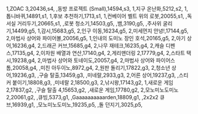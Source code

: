 1,ZOAC 3,20436,s4,
,동방 프로젝트 (Small),14594,s3,
1,지구 온난화,5212,s2,
1,톱니바퀴,14891,s1,
1,후보 추천하기,1713,s1,
1,컨베이어 벨트 위의 로봇,20055,s1,
,독서실 거리두기,20665,s1,
,로봇 청소기,14503,g5,
,뱀,3190,g5,
,주사위 굴리기,14499,g5,
1,감시,15683,g5,
2,인구 이동,16234,g5,
2,미세먼지 안녕!,17144,g5,
2,마법사 상어와 파이어볼,20056,g5,
1,인내의 도미노 장인 호석,20165,g5,
2,아기 상어,16236,g4,
2,드래곤 커브,15685,g4,
2,나무 재테크,16235,g4,
2,캐슬 디펜스,17135,g4,
2,이차원 배열과 연산,17140,g4,
2,게리맨더링 2,17779,g4,
2,스타트 택시,19238,g4,
2,마법사 상어와 토네이도,20057,g4,
2,마법사 상어와 파이어스톰,20058,g4,
,미친 아두이노,8972,g4,
2,원판 돌리기,17822,g3,
2,청소년 상어,19236,g3,
,구슬 탈출,13459,g3,
,미네랄,2933,g3,
2,어른 상어,19237,g3,
,스티커 붙이기,18808,g3,
,미네랄 2,18500,g3,
2,낚시왕,17143,g2,
1,새로운 게임 2,17837,g2,
,구슬 탈출 4,15653,g2,
,새로운 게임,17780,g2,
2,모노미노도미노 2,20061,g2,
,큐빙,5373,g1,
,Gaaaaaaaaaarden,18809,g1,
,2x2x2 큐브,16939,g1,
,모노미노도미노,19235,p5,
,돌 던지기,3025,p5,
